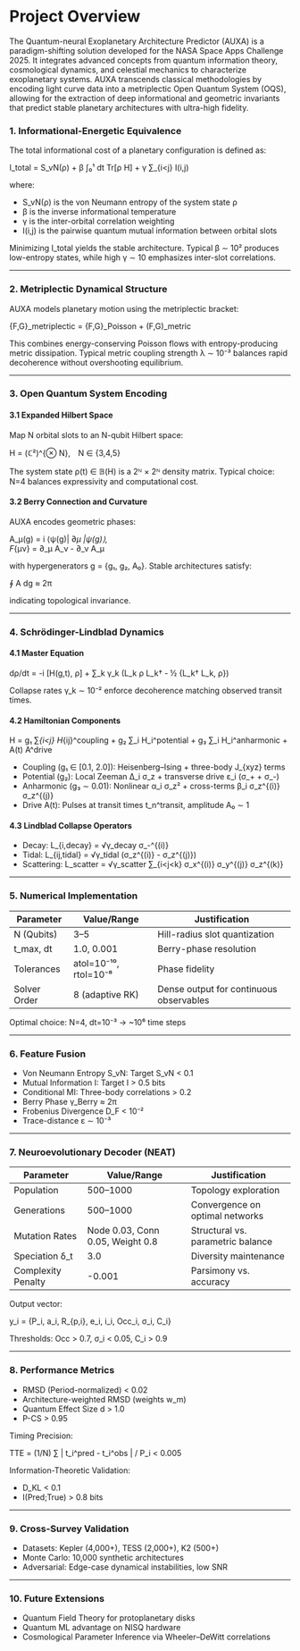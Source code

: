 # Project Overview

The Quantum-neural Exoplanetary Architecture Predictor (AUXA) is a paradigm-shifting solution developed for the NASA Space Apps Challenge 2025. It integrates advanced concepts from quantum information theory, cosmological dynamics, and celestial mechanics to characterize exoplanetary systems. AUXA transcends classical methodologies by encoding light curve data into a metriplectic Open Quantum System (OQS), allowing for the extraction of deep informational and geometric invariants that predict stable planetary architectures with ultra-high fidelity.

### 1. Informational-Energetic Equivalence  

The total informational cost of a planetary configuration is defined as:

I_total = S_vN(ρ) + β ∫₀¹ dt Tr[ρ H] + γ ∑_{i<j} I(i,j)

where:  
- S_vN(ρ) is the von Neumann entropy of the system state ρ  
- β is the inverse informational temperature  
- γ is the inter-orbital correlation weighting  
- I(i,j) is the pairwise quantum mutual information between orbital slots  

Minimizing I_total yields the stable architecture. Typical β ∼ 10² produces low-entropy states, while high γ ∼ 10 emphasizes inter-slot correlations.

---

### 2. Metriplectic Dynamical Structure  

AUXA models planetary motion using the metriplectic bracket:

{F,G}_metriplectic = {F,G}_Poisson + (F,G)_metric

This combines energy-conserving Poisson flows with entropy-producing metric dissipation. Typical metric coupling strength λ ∼ 10⁻³ balances rapid decoherence without overshooting equilibrium.

---

### 3. Open Quantum System Encoding  

#### 3.1 Expanded Hilbert Space  

Map N orbital slots to an N-qubit Hilbert space:

H = (ℂ²)^{⊗ N}, N ∈ {3,4,5}  

The system state ρ(t) ∈ 𝔹(H) is a 2ᴺ × 2ᴺ density matrix. Typical choice: N=4 balances expressivity and computational cost.

#### 3.2 Berry Connection and Curvature  

AUXA encodes geometric phases:

A_μ(g) = i ⟨ψ(g)| ∂_μ |ψ(g)⟩,   
F_{μν} = ∂_μ A_ν - ∂_ν A_μ  

with hypergenerators g = {g₁, g₂, A₀}. Stable architectures satisfy:

∮ A dg ≈ 2π  

indicating topological invariance.

---

### 4. Schrödinger-Lindblad Dynamics  

#### 4.1 Master Equation  

dρ/dt = -i [H(g,t), ρ] + ∑_k γ_k (L_k ρ L_k† - ½ {L_k† L_k, ρ})  

Collapse rates γ_k ∼ 10⁻² enforce decoherence matching observed transit times.

#### 4.2 Hamiltonian Components  

H = g₁ ∑_{i<j} H_{ij}^coupling + g₂ ∑_i H_i^potential + g₃ ∑_i H_i^anharmonic + A(t) A^drive  

- Coupling (g₁ ∈ [0.1, 2.0]): Heisenberg–Ising + three-body J_{xyz} terms  
- Potential (g₂): Local Zeeman Δ_i σ_z + transverse drive ε_i (σ_+ + σ_-)  
- Anharmonic (g₃ ∼ 0.01): Nonlinear α_i σ_z² + cross-terms β_i σ_z^{(i)} σ_z^{(j)}  
- Drive A(t): Pulses at transit times t_n^transit, amplitude A₀ ∼ 1

#### 4.3 Lindblad Collapse Operators  

- Decay: L_{i,decay} = √γ_decay σ_-^{(i)}  
- Tidal: L_{ij,tidal} = √γ_tidal (σ_z^{(i)} - σ_z^{(j)})  
- Scattering: L_scatter = √γ_scatter ∑_{i<j<k} σ_x^{(i)} σ_y^{(j)} σ_z^{(k)}

---

### 5. Numerical Implementation  

| Parameter             | Value/Range             | Justification                             |
|-----------------------|------------------------|-------------------------------------------|
| N (Qubits)            | 3–5                    | Hill-radius slot quantization             |
| t_max, dt             | 1.0, 0.001             | Berry-phase resolution                    |
| Tolerances            | atol=10⁻¹⁰, rtol=10⁻⁸ | Phase fidelity                             |
| Solver Order          | 8 (adaptive RK)        | Dense output for continuous observables   |

Optimal choice: N=4, dt=10⁻³ → ~10⁶ time steps

---

### 6. Feature Fusion  

- Von Neumann Entropy S_vN: Target S_vN < 0.1  
- Mutual Information I: Target I > 0.5 bits  
- Conditional MI: Three-body correlations > 0.2  
- Berry Phase γ_Berry ≈ 2π  
- Frobenius Divergence D_F < 10⁻²  
- Trace-distance ε ∼ 10⁻³

---

### 7. Neuroevolutionary Decoder (NEAT)  

| Parameter             | Value/Range | Justification                         |
|-----------------------|-------------|---------------------------------------|
| Population            | 500–1000    | Topology exploration                  |
| Generations           | 500–1000    | Convergence on optimal networks       |
| Mutation Rates        | Node 0.03, Conn 0.05, Weight 0.8 | Structural vs. parametric balance |
| Speciation δ_t        | 3.0         | Diversity maintenance                 |
| Complexity Penalty    | -0.001      | Parsimony vs. accuracy                |

Output vector:

y_i = {P_i, a_i, R_{p,i}, e_i, i_i, Occ_i, σ_i, C_i}  

Thresholds: Occ > 0.7, σ_i < 0.05, C_i > 0.9

---

### 8. Performance Metrics  

- RMSD (Period-normalized) < 0.02  
- Architecture-weighted RMSD (weights w_m)  
- Quantum Effect Size d > 1.0  
- P-CS > 0.95  

Timing Precision:

TTE = (1/N) ∑ | t_i^pred - t_i^obs | / P_i < 0.005

Information-Theoretic Validation:

- D_KL < 0.1  
- I(Pred;True) > 0.8 bits

---

### 9. Cross-Survey Validation  

- Datasets: Kepler (4,000+), TESS (2,000+), K2 (500+)  
- Monte Carlo: 10,000 synthetic architectures  
- Adversarial: Edge-case dynamical instabilities, low SNR

---

### 10. Future Extensions  

- Quantum Field Theory for protoplanetary disks  
- Quantum ML advantage on NISQ hardware  
- Cosmological Parameter Inference via Wheeler–DeWitt correlations
